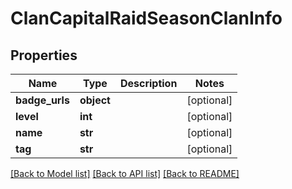 # ClanCapitalRaidSeasonClanInfo

## Properties
Name | Type | Description | Notes
------------ | ------------- | ------------- | -------------
**badge_urls** | **object** |  | [optional] 
**level** | **int** |  | [optional] 
**name** | **str** |  | [optional] 
**tag** | **str** |  | [optional] 

[[Back to Model list]](../README.md#documentation-for-models) [[Back to API list]](../README.md#documentation-for-api-endpoints) [[Back to README]](../README.md)

